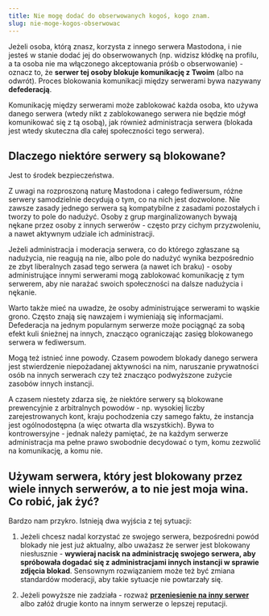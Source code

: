```yaml
---
title: Nie mogę dodać do obserwowanych kogoś, kogo znam.
slug: nie-moge-kogos-obserwowac
---
```


Jeżeli osoba, którą znasz, korzysta z innego serwera Mastodona, i nie jesteś w stanie dodać jej do obserwowanych (np. widzisz kłódkę na profilu, a ta osoba nie ma włączonego akceptowania próśb o obserwowanie) - oznacz to, że **serwer tej osoby blokuje komunikację z Twoim** (albo na odwrót). Proces blokowania komunikacji między serwerami bywa nazywany **defederacją**.

Komunikację między serwerami może zablokować każda osoba, kto używa danego serwera (wtedy nikt z zablokowanego serwera nie będzie mógł komunikować się z tą osobą), jak również administracja serwera (blokada jest wtedy skuteczna dla całej społeczności tego serwera).

## Dlaczego niektóre serwery są blokowane?

Jest to środek bezpieczeństwa.

Z uwagi na rozproszoną naturę Mastodona i całego fediwersum, różne serwery samodzielnie decydują o tym, co na nich jest dozwolone. Nie zawsze zasady jednego serwera są kompatybilne z zasadami pozostałych i tworzy to pole do nadużyć. Osoby z grup marginalizowanych bywają nękane przez osoby z innych serwerów - często przy cichym przyzwoleniu, a nawet aktywnym udziale ich administracji.

Jeżeli administracja i moderacja serwera, co do którego zgłaszane są nadużycia, nie reagują na nie, albo pole do nadużyć wynika bezpośrednio ze zbyt liberalnych zasad tego serwera (a nawet ich braku) - osoby administrujące innymi serwerami mogą zablokować komunikację z tym serwerem, aby nie narażać swoich społeczności na dalsze nadużycia i nękanie.

Warto także mieć na uwadze, że osoby administrujące serwerami to wąskie grono. Często znają się nawzajem i wymieniają się informacjami. Defederacja na jednym popularnym serwerze może pociągnąć za sobą efekt kuli śnieżnej na innych, znacząco ograniczając zasięg blokowanego serwera w fediwersum.

Mogą też istnieć inne powody. Czasem powodem blokady danego serwera jest stwierdzenie niepożadanej aktywności na nim, naruszanie prywatności osób na innych serwerach czy też znacząco podwyższone zużycie zasobów innych instancji.

A czasem niestety zdarza się, że niektóre serwery są blokowane prewencyjnie z arbitralnych powodów - np. wysokiej liczby zarejestrowanych kont, kraju pochodzenia czy samego faktu, że instancja jest ogólnodostępna (a więc otwarta dla wszystkich). Bywa to kontrowersyjne - jednak należy pamiętać, że na każdym serwerze administracja ma pełne prawo swobodnie decydować o tym, komu zezwolić na komunikację, a komu nie.

## Używam serwera, który jest blokowany przez wiele innych serwerów, a to nie jest moja wina. Co robić, jak żyć?

Bardzo nam przykro. Istnieją dwa wyjścia z tej sytuacji:

1. Jeżeli chcesz nadal korzystać ze swojego serwera, bezpośredni powód blokady nie jest już aktualny, albo uważasz że serwer jest blokowany niesłusznie - **wywieraj nacisk na administrację swojego serwera, aby spróbowała dogadać się z administracjami innych instancji w sprawie zdjęcia blokad**. Sensownym rozwiązaniem może też być zmiana standardów moderacji, aby takie sytuacje nie powtarzały się.

1. Jeżeli powyższe nie zadziała - rozważ [**przeniesienie na inny serwer**](/przeniesienie-konta/) albo załóż drugie konto na innym serwerze o lepszej reputacji.
